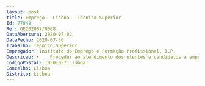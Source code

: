 ```yaml
--- 
layout: post
title: Emprego - Lisboa - Técnico Superior
Id: 77848
Ref: OE202007/0068
DataAbertura: 2020-07-02
DataFecho: 2020-07-30
Trabalho: Técnico Superior
Empregador: Instituto do Emprego e Formação Profissional, I.P.
Descricao: •	Proceder ao atendimento dos utentes e candidatos a emprego incluindo as atividades de BackOffice  •	Desenvolver junto dos utentes e candidatos a emprego intervenções técnicas no âmbito da colocação e reabilitação, bem como as decorrentes do Plano Pessoal de Emprego tendentes à integração nos programas e medidas de emprego  •	Proceder ao atendimento das entidades empregadoras, incluindo as atividades de BackOffice  •	Realizar as atividades conducentes ao desenvolvimento e promoção do emprego, potenciando a captação de ofertas de emprego junto das entidades empregadoras e mobilizando os atores locais relevantes para colaborarem na resposta às necessidades em matéria de emprego  •	Proceder ao acompanhamento dos projetos desenvolvidos no âmbito das medidas ativas de emprego.
CodigoPostal: 1050-057 Lisboa
Concelho: Lisboa
Distrito: Lisboa
--- 
```

